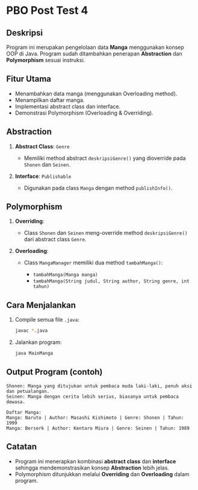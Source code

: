 # PBO Post Test 4

## Deskripsi

Program ini merupakan pengelolaan data **Manga** menggunakan konsep OOP di Java. Program sudah ditambahkan penerapan **Abstraction** dan **Polymorphism** sesuai instruksi.

## Fitur Utama

* Menambahkan data manga (menggunakan Overloading method).
* Menampilkan daftar manga.
* Implementasi abstract class dan interface.
* Demonstrasi Polymorphism (Overloading & Overriding).

## Abstraction

1. **Abstract Class**: `Genre`

   * Memiliki method abstract `deskripsiGenre()` yang dioverride pada `Shonen` dan `Seinen`.
2. **Interface**: `Publishable`

   * Digunakan pada class `Manga` dengan method `publishInfo()`.

## Polymorphism

1. **Overriding**:

   * Class `Shonen` dan `Seinen` meng-override method `deskripsiGenre()` dari abstract class `Genre`.
2. **Overloading**:

   * Class `MangaManager` memiliki dua method `tambahManga()`:

     * `tambahManga(Manga manga)`
     * `tambahManga(String judul, String author, String genre, int tahun)`

## Cara Menjalankan

1. Compile semua file `.java`:

   ```bash
   javac *.java
   ```
2. Jalankan program:

   ```bash
   java MainManga
   ```

## Output Program (contoh)

```
Shonen: Manga yang ditujukan untuk pembaca muda laki-laki, penuh aksi dan petualangan.
Seinen: Manga dengan cerita lebih serius, biasanya untuk pembaca dewasa.

Daftar Manga:
Manga: Naruto | Author: Masashi Kishimoto | Genre: Shonen | Tahun: 1999
Manga: Berserk | Author: Kentaro Miura | Genre: Seinen | Tahun: 1989
```

## Catatan

* Program ini menerapkan kombinasi **abstract class** dan **interface** sehingga mendemonstrasikan konsep **Abstraction** lebih jelas.
* Polymorphism ditunjukkan melalui **Overriding** dan **Overloading** dalam program.
